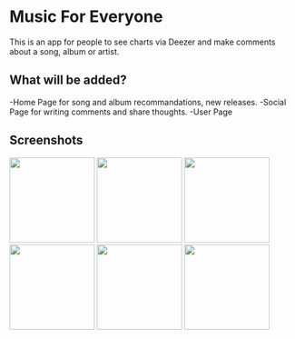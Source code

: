 # Music For Everyone

This is an app for people to see charts via Deezer and make comments about a song, album or artist.

## What will be added?
-Home Page for song and album recommandations, new releases.
-Social Page for writing comments and share thoughts.
-User Page

## Screenshots
<img src="https://user-images.githubusercontent.com/75737586/196024366-d69d0f14-e650-4eb1-aee2-a2302081c890.png" width="150"> <img src="https://user-images.githubusercontent.com/75737586/196024370-68494783-b4e0-4572-9cc6-c54f1020a215.png" width="150">
<img src="https://user-images.githubusercontent.com/75737586/196024370-68494783-b4e0-4572-9cc6-c54f1020a215.png" width="150">
<img src="https://user-images.githubusercontent.com/75737586/196024369-c4edf6b9-b938-485b-9ae7-3a39edaa41df.png" width="150">
<img src="https://user-images.githubusercontent.com/75737586/196024364-c77fe3ec-8405-45ee-b7a5-44ba9e9910a5.png" width="150">
<img src="https://user-images.githubusercontent.com/75737586/196024367-838787fb-918a-4939-bc1a-e55d2cdcbfcb.png" width="150">
